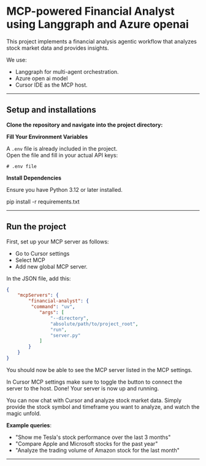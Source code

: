 # MCP-powered Financial Analyst using Langgraph and Azure openai

This project implements a financial analysis agentic workflow that analyzes stock market data and provides insights.

We use:
- Langgraph for multi-agent orchestration.
- Azure open ai model
- Cursor IDE as the MCP host.

---
## Setup and installations

**Clone the repository and navigate into the project directory:**

**Fill Your Environment Variables**

A `.env` file is already included in the project.  
Open the file and fill in your actual API keys:

```env
# .env file

```
**Install Dependencies**

   Ensure you have Python 3.12 or later installed.

   pip install -r requirements.txt


---

## Run the project

First, set up your MCP server as follows:
- Go to Cursor settings
- Select MCP 
- Add new global MCP server.

In the JSON file, add this:
```json
{
    "mcpServers": {
        "financial-analyst": {
         "command": "uv",
            "args": [
                "--directory",
                "absolute/path/to/project_root",
                "run",
                "server.py"
            ]
        }
    }
}
```

You should now be able to see the MCP server listed in the MCP settings.

In Cursor MCP settings make sure to toggle the button to connect the server to the host. Done! Your server is now up and running. 

You can now chat with Cursor and analyze stock market data. Simply provide the stock symbol and timeframe you want to analyze, and watch the magic unfold.

**Example queries**:
- "Show me Tesla's stock performance over the last 3 months"
- "Compare Apple and Microsoft stocks for the past year"
- "Analyze the trading volume of Amazon stock for the last month"

---



